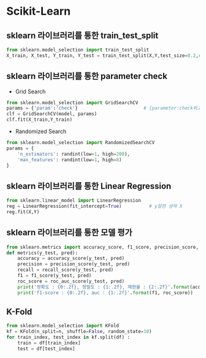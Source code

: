 # Scikit-Learn

## sklearn 라이브러리를 통한 train_test_split
```python
from sklearn.model_selection import train_test_split
X_train, X_test, Y_train, Y_test = train_test_split(X,Y,test_size=0.2,random_state=30)
```

## sklearn 라이브러리를 통한 parameter check
- Grid Search
```python
from sklearn.model_selection import GridSearchCV
params = {'param':'check'}                        # {parameter:check하고 싶은 수치} 등록
clf = GridSearchCV(model, params)
clf.fit(X_train,Y_train)
```
- Randomized Search
```python
from sklearn.model_selection import RandomizedSearchCV
params = {
    'n_estimators': randint(low=1, high=200),
    'max_features': randint(low=1, high=8)
}
```

## sklearn 라이브러리를 통한 Linear Regression
```python
from sklearn.linear_model import LinearRegression
reg = LinearRegression(fit_intercept=True)          # y절편 생략 X
reg.fit(X,Y)
```

## sklearn 라이브러리를 통한 모델 평가
```python
from sklearn.metrics import accuracy_score, f1_score, precision_score, recall_score, roc_auc_score
def metrics(y_test, pred):
    accuracy = accuracy_score(y_test, pred)
    precision = precision_score(y_test, pred)
    recall = recall_score(y_test, pred)
    f1 = f1_score(y_test, pred)
    roc_score = roc_auc_score(y_test, pred)
    print('정확도 : {0:.2f}, 정밀도 : {1:.2f}, 재현율 : {2:.2f}'.format(accuracy, precision, recall))
    print('f1-score : {0:.2f}, auc : {1:.2f}'.format(f1, roc_score))
```

## K-Fold
```python
from sklearn.model_selection import KFold
kf = KFold(n_split=n, shuffle=False, random_state=10)
for train_index, test_index in kf.split(df) :
    train = df[train_index]
    test = df[test_index]
```